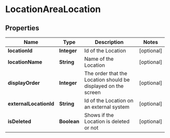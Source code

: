
# LocationAreaLocation

## Properties
Name | Type | Description | Notes
------------ | ------------- | ------------- | -------------
**locationId** | **Integer** | Id of the Location |  [optional]
**locationName** | **String** | Name of the Location |  [optional]
**displayOrder** | **Integer** | The order that the Location should be displayed on the screen |  [optional]
**externalLocationId** | **String** | Id of the Location on an external system |  [optional]
**isDeleted** | **Boolean** | Shows if the Location is deleted or not |  [optional]



